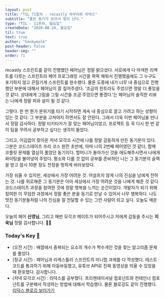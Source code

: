 ```yaml
---
layout: post
title: "TIL 71일차 - recastly 마무리와 리덕스"
subtitle: "좋은 동기가 있어서 힘이 난다."
type: "TIL - 11주차, 월요일"
createDate: "2020-08-24, 월요일"
til: true
text: true
author: "hankyeolk"
post-header: false
header-img: ""
order: 71
---
```


recastly 스프린트를 같이 진행했던 페어님은 정말 밝으셨다. 서로에게 다 어색한 리액트를 다루는 스프린트라 페어 프로그래밍 시간을 꽉꽉 채워서 진행했음에도 그 누구도 포기하지 않고 끈질기게 스프린트를 완수했다. 물론 도중에 내가 너무 내 중심으로 진행했던 부분에 대해서 페어님이 잘 짚어주셨다. '조금의 힌트라도 주었으면 정말 더 좋았을 것 같다. 상대에게 그림을 그릴 시간을 조금 주었으면 좋겠다.'는 페어님의 솔직한 리뷰는 나에게 정말 피와 살이 될 것 같다. <br>

그렇다. 한 번 뭔가 분위기를 타기 시작하면 게속 내 중심으로 끌고 가려고 하는 성향이 있는 것 같다. 그 부분을 고쳐야지 하면서도 잘 안된다. 그래서 더욱 이번 페어님을 만나서 정말 감사하다. 정말 티키타카가 잘 맞는 페어님이었고, 프로젝트 등 꼭 다시 한 번 같이 팀을 꾸려서 공부하고 싶다는 생각이 들었다. <br>

그리고, 어김없이 찾아온 저녁 모각코 시간에 나를 정말 감동하게 만든 동기분이 있다. 그분은 코드스테이츠 프리 코스 완전 초반에, 아마 나의 2번째 페어였던 것 같다, 함께 코플릿 문제를 열심히 풀었던 동기이다. 할머니가 돌아가신 것을 애도해주시면서 나에게 화이팅을 불어넣어 주었다. 평소와 다를 것 없이 공부를 준비하던 나는 그 동기분의 슬랙을 받고 잠시 10분 정도 천장을 멍하게 바라보았다. <br>

가장 쉬울 수 있지만, 세상에서 가장 어려운 것. 어설프지 않게 나의 진심을 남에게 전하는 것. 나를 위로해준 그 동기분은 아마 세상에서 가장 어려운 것을 나에게 해준 것 같다. 코드스테이츠 과정을 참여한 것에 정말 행복을 느끼는 순간이었다. 개발자가 되기 위해 참여한 이 무덤한 과정에서 정말 좋은 분을 동기로 만날 수 있어서 너무 행복하다. 나도 멋진 동기분들처럼 나의 진심을 잘 전달할 수 있는 그런 사람이 되고 싶다. 오늘도 배운다.<br>

오늘의 페어 **신영님**, 그리고 매번 모각코 메이트가 되어주시고 저에게 감동을 주시는 **지욱님** 정말 감사합니다. 🙇🏻
<br>

### Today's Key 🦄

- (오전 시간) : 배열에서 중복되는 요소의 개수가 짝수개인 것을 찾는 알고리즘 문제를 풀었다.
- (정규 시간) : 페어님과 리케스틀리 스프린트의 미니멈 과제를 다 작성했다. 테스트 코드를 통과하기 위해 아둥바둥했고, 유튜브 API로 진짜 동영상을 띄울 수 있었을 때 환호했다. 감사합니다. <br>
- (저녁 모각코 시간) : 리덕스를 공부했다. 프리젠테이셔널 컴포넌트와 컨테인너 컴포넌트를 구분해서 작성하는 방법에 대해서 학습했다. 물론 블로깅도 같이 진행했다. <br>
  [리덕스 블로깅 보러가기](https://www.notion.so/ddovblek/Redux-03-f776e7b663dc41dbabf070c378972590)
